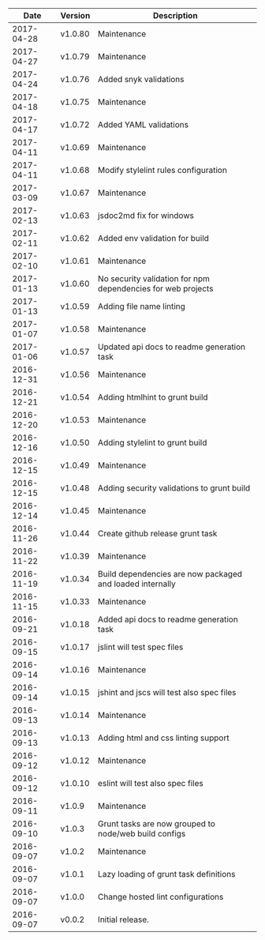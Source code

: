 | Date        | Version | Description |
| ----------- | ------- | ----------- |
| 2017-04-28  | v1.0.80 | Maintenance |
| 2017-04-27  | v1.0.79 | Maintenance |
| 2017-04-24  | v1.0.76 | Added snyk validations |
| 2017-04-18  | v1.0.75 | Maintenance |
| 2017-04-17  | v1.0.72 | Added YAML validations |
| 2017-04-11  | v1.0.69 | Maintenance |
| 2017-04-11  | v1.0.68 | Modify stylelint rules configuration |
| 2017-03-09  | v1.0.67 | Maintenance |
| 2017-02-13  | v1.0.63 | jsdoc2md fix for windows |
| 2017-02-11  | v1.0.62 | Added env validation for build |
| 2017-02-10  | v1.0.61 | Maintenance |
| 2017-01-13  | v1.0.60 | No security validation for npm dependencies for web projects |
| 2017-01-13  | v1.0.59 | Adding file name linting |
| 2017-01-07  | v1.0.58 | Maintenance |
| 2017-01-06  | v1.0.57 | Updated api docs to readme generation task |
| 2016-12-31  | v1.0.56 | Maintenance |
| 2016-12-21  | v1.0.54 | Adding htmlhint to grunt build |
| 2016-12-20  | v1.0.53 | Maintenance |
| 2016-12-16  | v1.0.50 | Adding stylelint to grunt build |
| 2016-12-15  | v1.0.49 | Maintenance |
| 2016-12-15  | v1.0.48 | Adding security validations to grunt build |
| 2016-12-14  | v1.0.45 | Maintenance |
| 2016-11-26  | v1.0.44 | Create github release grunt task |
| 2016-11-22  | v1.0.39 | Maintenance |
| 2016-11-19  | v1.0.34 | Build dependencies are now packaged and loaded internally |
| 2016-11-15  | v1.0.33 | Maintenance |
| 2016-09-21  | v1.0.18 | Added api docs to readme generation task |
| 2016-09-15  | v1.0.17 | jslint will test spec files |
| 2016-09-14  | v1.0.16 | Maintenance |
| 2016-09-14  | v1.0.15 | jshint and jscs will test also spec files |
| 2016-09-13  | v1.0.14 | Maintenance |
| 2016-09-13  | v1.0.13 | Adding html and css linting support |
| 2016-09-12  | v1.0.12 | Maintenance |
| 2016-09-12  | v1.0.10 | eslint will test also spec files |
| 2016-09-11  | v1.0.9  | Maintenance |
| 2016-09-10  | v1.0.3  | Grunt tasks are now grouped to node/web build configs |
| 2016-09-07  | v1.0.2  | Maintenance |
| 2016-09-07  | v1.0.1  | Lazy loading of grunt task definitions |
| 2016-09-07  | v1.0.0  | Change hosted lint configurations |
| 2016-09-07  | v0.0.2  | Initial release. |

